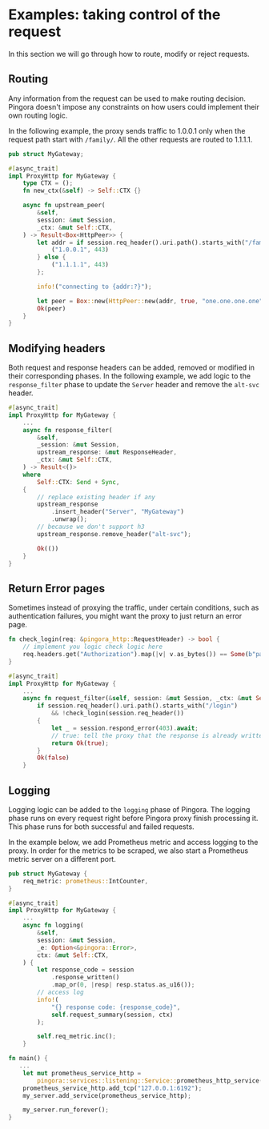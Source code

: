 # Examples: taking control of the request

In this section we will go through how to route, modify or reject requests.

## Routing
Any information from the request can be used to make routing decision. Pingora doesn't impose any constraints on how users could implement their own routing logic.

In the following example, the proxy sends traffic to 1.0.0.1 only when the request path start with `/family/`. All the other requests are routed to 1.1.1.1.

```Rust
pub struct MyGateway;

#[async_trait]
impl ProxyHttp for MyGateway {
    type CTX = ();
    fn new_ctx(&self) -> Self::CTX {}

    async fn upstream_peer(
        &self,
        session: &mut Session,
        _ctx: &mut Self::CTX,
    ) -> Result<Box<HttpPeer>> {
        let addr = if session.req_header().uri.path().starts_with("/family/") {
            ("1.0.0.1", 443)
        } else {
            ("1.1.1.1", 443)
        };

        info!("connecting to {addr:?}");

        let peer = Box::new(HttpPeer::new(addr, true, "one.one.one.one".to_string()));
        Ok(peer)
    }
}
```


## Modifying headers

Both request and response headers can be added, removed or modified in their corresponding phases. In the following example, we add logic to the `response_filter` phase to update the `Server` header and remove the `alt-svc` header.

```Rust
#[async_trait]
impl ProxyHttp for MyGateway {
    ...
    async fn response_filter(
        &self,
        _session: &mut Session,
        upstream_response: &mut ResponseHeader,
        _ctx: &mut Self::CTX,
    ) -> Result<()>
    where
        Self::CTX: Send + Sync,
    {
        // replace existing header if any
        upstream_response
            .insert_header("Server", "MyGateway")
            .unwrap();
        // because we don't support h3
        upstream_response.remove_header("alt-svc");

        Ok(())
    }
}
```

## Return Error pages

Sometimes instead of proxying the traffic, under certain conditions, such as authentication failures, you might want the proxy to just return an error page.

```Rust
fn check_login(req: &pingora_http::RequestHeader) -> bool {
    // implement you logic check logic here
    req.headers.get("Authorization").map(|v| v.as_bytes()) == Some(b"password")
}

#[async_trait]
impl ProxyHttp for MyGateway {
    ...
    async fn request_filter(&self, session: &mut Session, _ctx: &mut Self::CTX) -> Result<bool> {
        if session.req_header().uri.path().starts_with("/login")
            && !check_login(session.req_header())
        {
            let _ = session.respond_error(403).await;
            // true: tell the proxy that the response is already written
            return Ok(true);
        }
        Ok(false)
    }
```
## Logging

Logging logic can be added to the `logging` phase of Pingora. The logging phase runs on every request right before Pingora proxy finish processing it. This phase runs for both successful and failed requests.

In the example below, we add Prometheus metric and access logging to the proxy. In order for the metrics to be scraped, we also start a Prometheus metric server on a different port.


``` Rust
pub struct MyGateway {
    req_metric: prometheus::IntCounter,
}

#[async_trait]
impl ProxyHttp for MyGateway {
    ...
    async fn logging(
        &self,
        session: &mut Session,
        _e: Option<&pingora::Error>,
        ctx: &mut Self::CTX,
    ) {
        let response_code = session
            .response_written()
            .map_or(0, |resp| resp.status.as_u16());
        // access log
        info!(
            "{} response code: {response_code}",
            self.request_summary(session, ctx)
        );

        self.req_metric.inc();
    }

fn main() {
   ...
    let mut prometheus_service_http =
        pingora::services::listening::Service::prometheus_http_service();
    prometheus_service_http.add_tcp("127.0.0.1:6192");
    my_server.add_service(prometheus_service_http);

    my_server.run_forever();
}
```